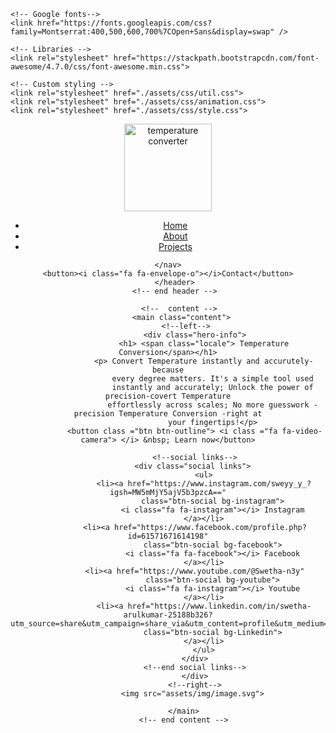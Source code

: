 <!DOCTYPE html>
<html lang="en">
<head>
    <meta charset="UTF-8">
    <meta name="viewport" content="width=device-width, initial-scale=1.0">
    <title>temperature converter</title>

 <link rel="shortcut icon" href="assets/img/nss.png"
        type="image/x-icon">

    <!-- Google fonts-->
    <link href="https://fonts.googleapis.com/css?family=Montserrat:400,500,600,700%7COpen+Sans&display=swap" />

    <!-- Libraries -->
    <link rel="stylesheet" href="https://stackpath.bootstrapcdn.com/font-awesome/4.7.0/css/font-awesome.min.css">

    <!-- Custom styling -->
    <link rel="stylesheet" href="./assets/css/util.css">
    <link rel="stylesheet" href="./assets/css/animation.css">
    <link rel="stylesheet" href="./assets/css/style.css">


</head> 

</body>

  <div class="wrapper">



 <!-- header-->
<header>
   <img src="assets/img/nss.png" alt = "temperature converter" class="logo" 
    width="140">
    <nav> 
        <ul> 
            <li> <a href="/">Home</a></li>
            <li> <a href="/about">About</a></li>
            <li> <a href="/projects">Projects</a></li>
        </ul>

    </nav>
    <button><i class="fa fa-envelope-o"></i>Contact</button>
       </header>
       <!-- end header -->

         <!--  content -->
           <main class="content"> 
            <!--left-->
                <div class="hero-info">
                    <h1> <span class="locale"> Temperature Conversion</span></h1>
                    <p> Convert Temperature instantly and accurutely- because
                        every degree matters. It's a simple tool used
                        instantly and accurately; Unlock the power of precision-covert Temperature
                        effortlessly across scales; No more guesswork - precision Temperature Conversion -right at
                        your fingertips!</p>
                <button class ="btn btn-outline"> <i class ="fa fa-video-camera"> </i> &nbsp; Learn now</button>

                <!--social links-->
                <div class="social links"> 
                    <ul>
                    <li><a href="https://www.instagram.com/sweyy_y_?igsh=MW5mMjY5ajV5b3pzcA=="
                        class="btn-social bg-instagram">
                        <i class="fa fa-instagram"></i> Instagram
                    </a></li>
                <li><a href="https://www.facebook.com/profile.php?id=61571671614198"
                        class="btn-social bg-facebook">
                        <i class="fa fa-facebook"></i> Facebook
                    </a></li>
                <li><a href="https://www.youtube.com/@Swetha-n3y"
                        class="btn-social bg-youtube">
                        <i class="fa fa-instagram"></i> Youtube
                    </a></li>
                    <li><a href="https://www.linkedin.com/in/swetha-arulkumar-25188b326?utm_source=share&utm_campaign=share_via&utm_content=profile&utm_medium=android_app"
                        class="btn-social bg-Linkedin">
                    </a></li>
                    </ul>
                </div>
                <!--end social links-->
                </div>
                <!--right-->
                <img src="assets/img/image.svg"> 

           </main>
           <!-- end content -->
</head>

  </div>      
<body>
    
</body>
</html>
